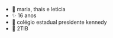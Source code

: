 - 👀 maria, thais e leticia
- ✨ 16 anos
- 🌱 colégio estadual presidente kennedy
- 💞️ 2TIB

<!---
mariathaisleticia/mariathaisleticia is a ✨ special ✨ repository because its `README.md` (this file) appears on your GitHub profile.
You can click the Preview link to take a look at your changes.
--->
